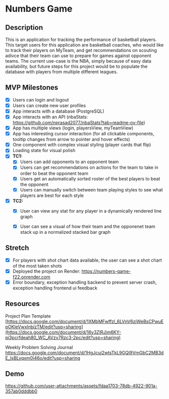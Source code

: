 # Numbers Game

## Description

This is an application for tracking the performance of basketball players. This target users for this application are basketball coaches, who 
would like to track their players on MyTeam, and get recommendations on scouting adivce that their team can use to prepare for games against 
opponent teams. The current use-case is the NBA, simply because of easy data availability, but future steps for this project would be to 
populate the database with players from multiple different leagues.

## MVP Milestones

- [x] Users can login and logout
- [x] Users can create new user profiles
- [x] App interacts with a database (PostgreSQL)
- [x] App interacts with an API (nbaStats: https://github.com/nprasad2077/nbaStats?tab=readme-ov-file)
- [x] App has multiple views (login, playersView, myTeamView)
- [x] App has interesting cursor interaction (for all clickable components, tooltip changes from arrow to pointer and hover effects)
- [x] One component with complex visual styling (player cards that flip)
- [x] Loading state for visual polish
- [x] **TC1:**
  - [x] Users can add opponents to an opponent team
  - [x] Users can get recommendations on actions for the team to take in order to beat the opponent team
  - [x] Users get an automatically sorted roster of the best players to beat the opponent
  - [x] Users can manually switch between team playing styles to see what players are best for each style

- [x] **TC2:**
  - [x] User can view any stat for any player in a dynamically rendered line graph
  - [x] User can see a visual of how their team and the opponenet team stack up in a normalized stacked bar graph


## Stretch
- [x] For players with shot chart data available, the user can see a shot chart of the most taken shots
- [x] Deployed the project on Render: https://numbers-game-f22.onrender.com
- [x] Error boundary, exception handling backend to prevent server crash, exception handling frontend ui feedback

## Resources
Project Plan Template
[https://docs.google.com/document/d/1XMbMFwffzl_6LVnV6zjWeBsCPwuEpOKleVwxlnbizTM/edit?usp=sharing](https://docs.google.com/document/d/16y3ZlRJjm6KY-pi3pcrfdeah80_WC_AVzv7Rzc3-2pc/edit?usp=sharing)

Weekly Problem Solving Journal
https://docs.google.com/document/d/1HgJcuj2wtsTkL9GQl9VmGbC2MB3dE_IsBLyqxm0i46o/edit?usp=sharing

## Demo

https://github.com/user-attachments/assets/fdaa1703-78db-4922-901a-357ab0dddbb0
